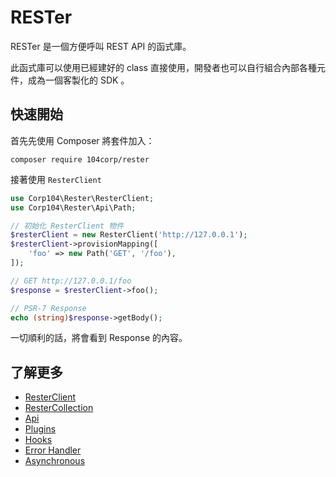 # RESTer

RESTer 是一個方便呼叫 REST API 的函式庫。

此函式庫可以使用已經建好的 class 直接使用，開發者也可以自行組合內部各種元件，成為一個客製化的 SDK 。

## 快速開始

首先先使用 Composer 將套件加入：

```
composer require 104corp/rester 
```

接著使用 `ResterClient`

```php
use Corp104\Rester\ResterClient;
use Corp104\Rester\Api\Path;

// 初始化 ResterClient 物件
$resterClient = new ResterClient('http://127.0.0.1');
$resterClient->provisionMapping([
    'foo' => new Path('GET', '/foo'),
]);

// GET http://127.0.0.1/foo
$response = $resterClient->foo();

// PSR-7 Response
echo (string)$response->getBody();
```

一切順利的話，將會看到 Response 的內容。

## 了解更多

* [ResterClient](rester-client.md)
* [ResterCollection](rester-collection.md)
* [Api](api.md)
* [Plugins](plugins.md)
* [Hooks](hooks.md)
* [Error Handler](error-handler.md)
* [Asynchronous](asynchronous.md)

